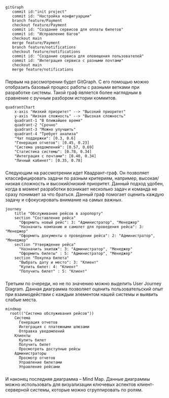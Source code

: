 ```mermaid
gitGraph 
   commit id:"init project"
   commit id: "Настройка конфигуарции"
   branch feature/Payment
   checkout feature/Payment
   commit id: "Создание сервисов для оплаты билетов"
   commit id: "Исправление багов"
   checkout main
   merge feature/Payment
   branch feature/notifications
   checkout feature/notifications
   commit id: "Создание сервиса для оповещения пользователей"
   commit id: "Интеграция сервиса с разными почтами"
   checkout main
   merge feature/notifications
```
###
Первым на рассмотрении будет GitGraph. С его помощью можно отобразить базовый процесс работы с разными ветками при разработке системы. Такой граф является более наглядным в сравнение с ручным разбором истории коммитов.
```mermaid
quadrantChart
    x-axis "Низкий приоритет" --> "Высокий приоритет"
    y-axis "Низкая сложность" --> "Высокая сложность"
    quadrant-1 "В ближайшее время"
    quadrant-2 "Срочно"
    quadrant-3 "Можно улучшить"
    quadrant-4 "Требует анализа"
    "Чат поддержки": [0.3, 0.6]
    "Генерация отчетов": [0.45, 0.23]
    "Система уведомлений": [0.57, 0.69]
    "Статистика системы": [0.78, 0.34]
    "Интеграция с почтами": [0.40, 0.34]
    "Личный кабинет": [0.35, 0.78]
```
###
Следующим на рассмотрении идет Квадрант-граф. Он позволяет классифицировать задачи по разным критериям, например, высокая/низкая сложность и высокий/низкий приоритет. Данный подход удобен, когда в момент разработки возникает несколько задач и команда не сразу понимает за что браться. Данный граф помогает оценить каждую задачу и сфокусировать внимание на самых важных.
```mermaid
journey
    title "Обслуживание рейсов в аэропорту"
    section "Составление рейса"
      "Оформить новый рейс": 3: "Администратор", "Менеджер"
      "Назначить компанию и самолет для проведения рейса": 3: "Менеджер"
      "Оформить документы о проведении рейса": 2: "Администратор", "Менеджер"
    section "Утверждение рейса"
      "Назначить экипаж": 3: "Администратор", "Менеджер"
      "Оформить билеты" : 5: "Администратор", "Менеджер"
    section "Покупка билета"
      "Выбрать дату и место": 3: "Клиент"
      "Купить билет: 4: "Клиент"
      "Получить билет" : 5: "Клиент"
```
###
Третьим по очереди, но не по значению можно выделить User Journey Diagram. Данная диаграмма позволяет оценить пользовательский опыт при взаимодействии с каждым элементом нашей системы и выявить слабые места.
```mermaid
mindmap
  root(("Система обслуживания рейсов"))
    Система
      Генерация отчетов
      Интеграция с платежными шлюзами
      Отправка уведомлений
    Клиенты
      Купить билет
      Получить билет
      Просмотреть доступные рейсы
    Администраторы
      Просмотр отчетов
      Управление билетами
      Управление рейсами

```
###
И наконец последняя диаграмма – Mind Map. Данные диаграммы можно использовать для визуализации ключевых аспектов клиент-серверной системы, которые можно сгруппировать по ролям.
